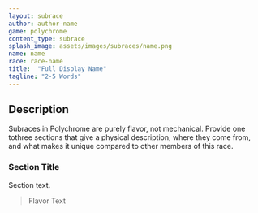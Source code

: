 ```yaml
---
layout: subrace
author: author-name
game: polychrome
content_type: subrace
splash_image: assets/images/subraces/name.png
name: name
race: race-name
title:  "Full Display Name"
tagline: "2-5 Words"
---
```

## Description

Subraces in Polychrome are purely flavor, not mechanical. Provide one tothree sections that give a physical description, where they come from, and what makes it unique compared to other members of this race.

### Section Title
Section text.

> Flavor Text

